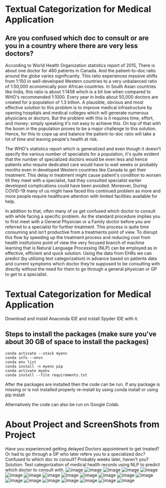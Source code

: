 # Textual Categorization for Medical Application
## Are you confused which doc to consult or are you in a country where there are very less doctors?
According to World Health Organization statistics report of 2015, There is about one doctor for 480 patients in Canada. And the patient-to-doc ratio around the globe varies significantly. This ratio experiences massive shifts from 1:150 in well-developed Western countries to a very unbalanced ratio of 1:50,000 economically poor African countries. In South Asian countries like India, this ratio is about 1:1458 which is a bit low when compared to WHO's recommended 1:1000. Every year in India about 50,000 doctors are created for a population of 1.3 billion. A plausible, obvious and most effective solution to this problem is to improve medical infrastructure by opening hospitals and medical colleges which will generate numerous physicians or doctors. But the problem with this is it requires time, effort, and money: simply speaking it's not easy to achieve this. On top of that with the boom in the population proves to be a major challenge to this solution. Hence, for this to cope up and balance the patient-to-doc ratio will take a lot of time and leaving people's health at risk. 

The WHO's statistics report which is generalized and even though it doesn't specify the various number of specialists for a population, it's quite evident that the number of specialized doctors would be even less and hence patients who require dedicated care would have to wait weeks or probably months even in developed Western countries like Canada to get their treatment. This delay in treatment might cause patient's condition to worsen till they meet with a specialist, had they consulted specialist earlier developed complications could have been avoided. Moreover, During COVID-19 many of us might have faced this continued problem as more and more people require healthcare attention with limited facilities available for help. 

In addition to that, often many of us get confused which doctor to consult with while facing a specific problem. As the standard procedure implies you to first meet with a General Physician or a Family doctor before you are referred to a specialist for further treatment. This process is quite time consuming and isn’t productive from a treatments point of view. To disrupt this flow by speeding up the treatment process and reducing cost from health institutions point of view the very focused branch of machine learning that is Natural Language Processing (NLP) can be employed as in effective, efficient and quick solution. Using the data from EHRs we can predict (by utilizing text categorization) in advance based on patients data and current symptoms which doctor they’re supposed to be consulting with directly without the need for them to go through a general physician or GP to get to a specialist. 

# Textual Categorization for Medical Application
Download and install Anaconda IDE and install Spyder IDE with it.

## Steps to install the packages (make sure you've about 30 GB of space to install the packages)
```
conda activate --stack myenv
conda info --envs
conda env list
conda install -n myenv pip
conda activate myenv
conda install --file requirements.txt
```
After the packages are installed then the code can be run.
If any package is missing or is not installed properly re-install by using conda install <package name> or using pip install <package>

Alternatively the code can also be run on Google Colab.
# About Project and ScreenShots from Project
Have you experienced getting delayed Doctors appointment to get treated? Or had to go through a GP who later refers you to a specialized doc? Confused to which doc to consult?
	Probably weeks later, haven’t you?
Solution: Text categorization of medical health records using NLP to predict which doctor to consult with.
![image](https://user-images.githubusercontent.com/61950234/111899149-1103e380-8a01-11eb-9d7e-d1fdefac4d30.png)
![image](https://user-images.githubusercontent.com/61950234/111899151-15c89780-8a01-11eb-94a6-ff0b47abbd35.png)
![image](https://user-images.githubusercontent.com/61950234/111899153-1a8d4b80-8a01-11eb-86cc-bc0bafed60ce.png)
![image](https://user-images.githubusercontent.com/61950234/111899156-1cefa580-8a01-11eb-9573-fcf539a21d0a.png)
![image](https://user-images.githubusercontent.com/61950234/111899162-2973fe00-8a01-11eb-9294-29d0e25dda05.png)
![image](https://user-images.githubusercontent.com/61950234/111899165-2e38b200-8a01-11eb-8bd4-a2473ae15e74.png)
![image](https://user-images.githubusercontent.com/61950234/111899177-385ab080-8a01-11eb-8271-4b49ffac91fe.png)
![image](https://user-images.githubusercontent.com/61950234/111899178-3a247400-8a01-11eb-8031-42cd90a5df0a.png)
![image](https://user-images.githubusercontent.com/61950234/111899179-3bee3780-8a01-11eb-82f4-5b3dee0eb950.png)
![image](https://user-images.githubusercontent.com/61950234/111899190-4e687100-8a01-11eb-8731-b6536ccc01dd.png)
![image](https://user-images.githubusercontent.com/61950234/111899193-532d2500-8a01-11eb-84d1-e32afc9a0c84.png)
![image](https://user-images.githubusercontent.com/61950234/111899199-62ac6e00-8a01-11eb-95cd-e556c53e75c2.png)
![image](https://user-images.githubusercontent.com/61950234/111899200-68a24f00-8a01-11eb-986f-b4e63db40e25.png)
![image](https://user-images.githubusercontent.com/61950234/111899203-6e983000-8a01-11eb-96b0-2d3cbe077e6d.png)
![image](https://user-images.githubusercontent.com/61950234/111899212-7bb51f00-8a01-11eb-913a-3801984f1a07.png)
![image](https://user-images.githubusercontent.com/61950234/111899218-853e8700-8a01-11eb-80c6-b4b2cb3a27f4.png)
![image](https://user-images.githubusercontent.com/61950234/111899221-88d20e00-8a01-11eb-95f5-b41bf905fb9e.png)
![image](https://user-images.githubusercontent.com/61950234/111899226-912a4900-8a01-11eb-9785-db154a2134f8.png)
![image](https://user-images.githubusercontent.com/61950234/111899230-97202a00-8a01-11eb-8fac-7f2494b3eedf.png)
![image](https://user-images.githubusercontent.com/61950234/111899236-9daea180-8a01-11eb-9920-2c397edbfe89.png)



